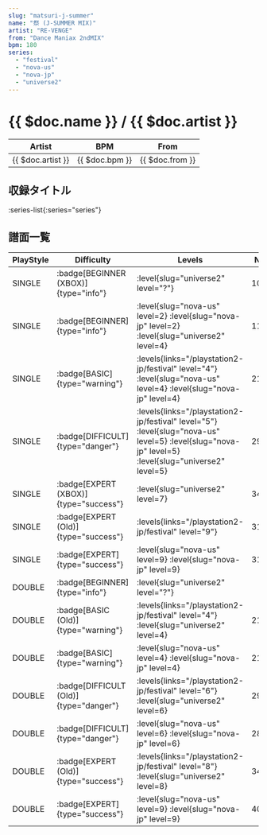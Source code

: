 ```yaml
---
slug: "matsuri-j-summer"
name: "祭 (J-SUMMER MIX)"
artist: "RE-VENGE"
from: "Dance Maniax 2ndMIX"
bpm: 180
series:
  - "festival"
  - "nova-us"
  - "nova-jp"
  - "universe2"
---
```


# {{ $doc.name }} / {{ $doc.artist }}

|Artist|BPM|From|
|------|---|----|
|{{ $doc.artist }}|{{ $doc.bpm }}|{{ $doc.from }}|

## 収録タイトル

:series-list{:series="series"}

## 譜面一覧

|PlayStyle|Difficulty|Levels|Notes|Movie|
|---------|----------|------|-----|-----|
|SINGLE| :badge[BEGINNER (XBOX)]{type="info"}|<div class="field is-grouped is-grouped-multiline"> :level{slug="universe2" level="?"}</div>|107/0||
|SINGLE| :badge[BEGINNER]{type="info"}|<div class="field is-grouped is-grouped-multiline"> :level{slug="nova-us" level=2} :level{slug="nova-jp" level=2} :level{slug="universe2" level=4}</div>|115/0||
|SINGLE| :badge[BASIC]{type="warning"}|<div class="field is-grouped is-grouped-multiline"> :levels{links="/playstation2-jp/festival" level="4"} :level{slug="nova-us" level=4} :level{slug="nova-jp" level=4}</div>|213/24||
|SINGLE| :badge[DIFFICULT]{type="danger"}|<div class="field is-grouped is-grouped-multiline"> :levels{links="/playstation2-jp/festival" level="5"} :level{slug="nova-us" level=5} :level{slug="nova-jp" level=5} :level{slug="universe2" level=5}</div>|291/16||
|SINGLE| :badge[EXPERT (XBOX)]{type="success"}|<div class="field is-grouped is-grouped-multiline"> :level{slug="universe2" level=7}</div>|345/39||
|SINGLE| :badge[EXPERT (Old)]{type="success"}|<div class="field is-grouped is-grouped-multiline"> :levels{links="/playstation2-jp/festival" level="9"}</div>|316/20||
|SINGLE| :badge[EXPERT]{type="success"}|<div class="field is-grouped is-grouped-multiline"> :level{slug="nova-us" level=9} :level{slug="nova-jp" level=9}</div>|312/21||
|DOUBLE| :badge[BEGINNER]{type="info"}|<div class="field is-grouped is-grouped-multiline"> :level{slug="universe2" level="?"}</div>|||
|DOUBLE| :badge[BASIC (Old)]{type="warning"}|<div class="field is-grouped is-grouped-multiline"> :levels{links="/playstation2-jp/festival" level="4"} :level{slug="universe2" level=4}</div>|211/25||
|DOUBLE| :badge[BASIC]{type="warning"}|<div class="field is-grouped is-grouped-multiline"> :level{slug="nova-us" level=4} :level{slug="nova-jp" level=4}</div>|219/2||
|DOUBLE| :badge[DIFFICULT (Old)]{type="danger"}|<div class="field is-grouped is-grouped-multiline"> :levels{links="/playstation2-jp/festival" level="6"} :level{slug="universe2" level=6}</div>|296/17||
|DOUBLE| :badge[DIFFICULT]{type="danger"}|<div class="field is-grouped is-grouped-multiline"> :level{slug="nova-us" level=6} :level{slug="nova-jp" level=6}</div>|284/23||
|DOUBLE| :badge[EXPERT (Old)]{type="success"}|<div class="field is-grouped is-grouped-multiline"> :levels{links="/playstation2-jp/festival" level="8"} :level{slug="universe2" level=8}</div>|340/41||
|DOUBLE| :badge[EXPERT]{type="success"}|<div class="field is-grouped is-grouped-multiline"> :level{slug="nova-us" level=9} :level{slug="nova-jp" level=9}</div>|408/3||
